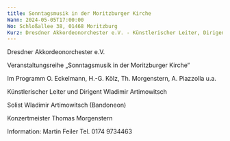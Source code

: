 ```yaml
---
title: Sonntagsmusik in der Moritzburger Kirche
Wann: 2024-05-05T17:00:00
Wo: Schloßallee 38, 01468 Moritzburg
Kurz: Dresdner Akkordeonorchester e.V. - Künstlerischer Leiter, Dirigent und Solist (Bandoneon) Wladimir Artimowitsch
---
```


Dresdner Akkordeonorchester e.V.

Veranstaltungsreihe „Sonntagsmusik in der Moritzburger Kirche“

Im Programm O. Eckelmann, H.-G. Kölz, Th. Morgenstern, A. Piazzolla u.a.

Künstlerischer Leiter und Dirigent Wladimir Artimowitsch

Solist Wladimir Artimowitsch (Bandoneon)

Konzertmeister Thomas Morgenstern


Information: 
Martin Feiler
Tel. 0174 9734463